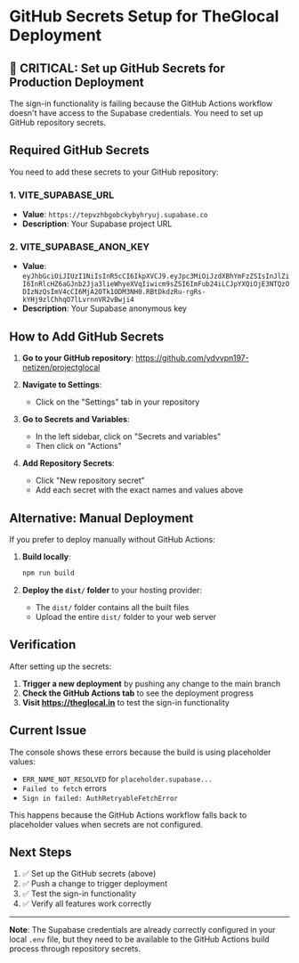 # GitHub Secrets Setup for TheGlocal Deployment

## 🚨 CRITICAL: Set up GitHub Secrets for Production Deployment

The sign-in functionality is failing because the GitHub Actions workflow doesn't have access to the Supabase credentials. You need to set up GitHub repository secrets.

## Required GitHub Secrets

You need to add these secrets to your GitHub repository:

### 1. VITE_SUPABASE_URL
- **Value**: `https://tepvzhbgobckybyhryuj.supabase.co`
- **Description**: Your Supabase project URL

### 2. VITE_SUPABASE_ANON_KEY
- **Value**: `eyJhbGciOiJIUzI1NiIsInR5cCI6IkpXVCJ9.eyJpc3MiOiJzdXBhYmFzZSIsInJlZiI6InRlcHZ6aGJnb2Jja3lieWhyeXVqIiwicm9sZSI6ImFub24iLCJpYXQiOjE3NTQzODIzNzQsImV4cCI6MjA2OTk1ODM3NH0.RBtDkdzRu-rgRs-kYHj9zlChhqO7lLvrnnVR2vBwji4`
- **Description**: Your Supabase anonymous key

## How to Add GitHub Secrets

1. **Go to your GitHub repository**: https://github.com/ydvvpn197-netizen/projectglocal

2. **Navigate to Settings**:
   - Click on the "Settings" tab in your repository

3. **Go to Secrets and Variables**:
   - In the left sidebar, click on "Secrets and variables"
   - Then click on "Actions"

4. **Add Repository Secrets**:
   - Click "New repository secret"
   - Add each secret with the exact names and values above

## Alternative: Manual Deployment

If you prefer to deploy manually without GitHub Actions:

1. **Build locally**:
   ```bash
   npm run build
   ```

2. **Deploy the `dist/` folder** to your hosting provider:
   - The `dist/` folder contains all the built files
   - Upload the entire `dist/` folder to your web server

## Verification

After setting up the secrets:

1. **Trigger a new deployment** by pushing any change to the main branch
2. **Check the GitHub Actions tab** to see the deployment progress
3. **Visit https://theglocal.in** to test the sign-in functionality

## Current Issue

The console shows these errors because the build is using placeholder values:
- `ERR_NAME_NOT_RESOLVED` for `placeholder.supabase...`
- `Failed to fetch` errors
- `Sign in failed: AuthRetryableFetchError`

This happens because the GitHub Actions workflow falls back to placeholder values when secrets are not configured.

## Next Steps

1. ✅ Set up the GitHub secrets (above)
2. ✅ Push a change to trigger deployment
3. ✅ Test the sign-in functionality
4. ✅ Verify all features work correctly

---

**Note**: The Supabase credentials are already correctly configured in your local `.env` file, but they need to be available to the GitHub Actions build process through repository secrets.
